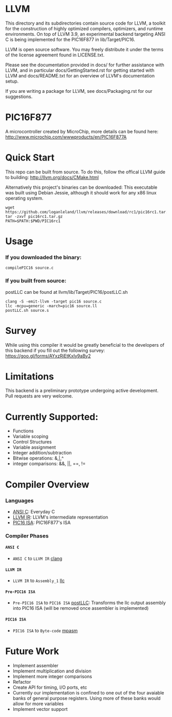 # LLVM
This directory and its subdirectories contain source code for LLVM,
a toolkit for the construction of highly optimized compilers,
optimizers, and runtime environments. On top of LLVM 3.9, an experimental backend targeting ANSI C is being implemented for the PIC16F877 in lib/Target/PIC16.

LLVM is open source software. You may freely distribute it under the terms of
the license agreement found in LICENSE.txt.

Please see the documentation provided in docs/ for further
assistance with LLVM, and in particular docs/GettingStarted.rst for getting
started with LLVM and docs/README.txt for an overview of LLVM's
documentation setup.

If you are writing a package for LLVM, see docs/Packaging.rst for our
suggestions.

# PIC16F877
A microcontroller created by MicroChip, more details can be found here: http://www.microchip.com/wwwproducts/en/PIC16F877A

# Quick Start

This repo can be built from source. To do this, follow the offical LLVM guide to building: http://llvm.org/docs/CMake.html

Alternatively this project's binaries can be downloaded:
This executable was built using Debian Jessie, although it should work for any x86 linux operating system.

```
wget https://github.com/loganleland/llvm/releases/download/rc1/pic16rc1.tar.gz
tar -zxvf pic16rc1.tar.gz
PATH=$PATH:$PWD/PIC16rc1
```

# Usage
### If you downloaded the binary:

```
compilePIC16 source.c
```

### If you built from source:
postLLC can be found at llvm/lib/Target/PIC16/postLLC.sh

```
clang -S -emit-llvm -target pic16 source.c
llc -mcpu=generic -march=pic16 source.ll
postLLC.sh source.s
```


# Survey
While using this compiler it would be greatly beneficial to the developers of this backend if you fill out the following survey: https://goo.gl/forms/AYxzRiEtKxIy9aBy2

# Limitations
This backend is a preliminary prototype undergoing active development. Pull requests are very welcome.

# Currently Supported:
* Functions
* Variable scoping
* Control Structures
* Variable assignment
* Integer addition/subtraction
* Bitwise operations: &,|,^
* integer comparisons: &&, ||, ==, !=

# Compiler Overview
### Languages

* [ANSI C](http://c-faq.com/ansi/ansi1.html): Everyday C
* [LLVM IR](http://llvm.org/docs/LangRef.html): LLVM's intermediate representation
* [PIC16 ISA](http://ww1.microchip.com/downloads/en/DeviceDoc/39582C.pdf): PIC16F877's ISA

### Compiler Phases
#### `ANSI C`

* `ANSI C` to `LLVM IR` [clang](https://clang.llvm.org/)

#### `LLVM IR`

* `LLVM IR` to `Assembly_1` [llc](http://llvm.org/docs/CommandGuide/llc.html)

#### `Pre-PIC16 ISA`

* `Pre-PIC16 ISA` to `PIC16 ISA` [postLLC](https://github.com/loganleland/llvm/blob/Star_Wars_A_New_NOPE/lib/Target/PIC16/postLLC.sh): Transforms the llc output assembly into PIC16 ISA (will be removed once assembler is implemented)

#### `PIC16 ISA`

* `PIC16 ISA` to `Byte-code` [mpasm](http://www.microchip.com/developmenttools/getting_started/gs_mplab2.aspx)

# Future Work
* Implement assembler
* Implement multiplication and division
* Implement more integer comparisons
* Refactor
* Create API for timing, I/O ports, etc
* Currently our implementation is confined to one out of the four avaiable banks of general purpose registers. Using more of these banks would allow for more variables
* Implement vector support
